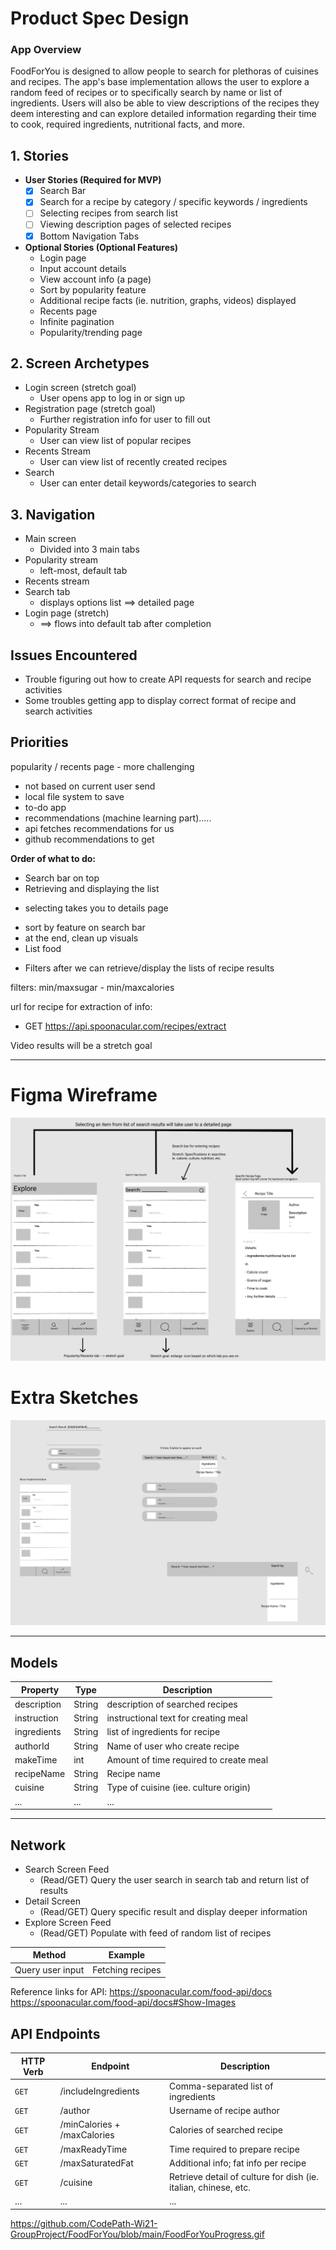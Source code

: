 # Product Spec Design

### App Overview

FoodForYou is designed to allow people to search for plethoras of cuisines and recipes. The app's base implementation allows the user to explore a random feed of recipes or to specifically search by name or list of ingredients. Users will also be able to view descriptions of the recipes they deem interesting and can explore detailed information regarding their time to cook, required ingredients, nutritional facts, and more.

## 1. Stories
- **User Stories (Required for MVP)**
  - [x] Search Bar
  - [x] Search for a recipe by category / specific keywords / ingredients
  - [ ] Selecting recipes from search list
  - [ ] Viewing description pages of selected recipes
  - [x] Bottom Navigation Tabs

- **Optional Stories (Optional Features)**
  * Login page
  * Input account details
  * View account info (a page)
  * Sort by popularity feature
  * Additional recipe facts (ie. nutrition, graphs, videos) displayed
  * Recents page
  * Infinite pagination
  * Popularity/trending page
  
## 2. Screen Archetypes
- Login screen (stretch goal)
  * User opens app to log in or sign up
- Registration page (stretch goal)
  * Further registration info for user to fill out
- Popularity Stream
  * User can view list of popular recipes
- Recents Stream
  * User can view list of recently created recipes
- Search
  * User can enter detail keywords/categories to search
  
## 3. Navigation
- Main screen
  * Divided into 3 main tabs
- Popularity stream
  * left-most, default tab
- Recents stream
- Search tab
  * displays options list ==> detailed page
- Login page (stretch)
  * ==> flows into default tab after completion

## Issues Encountered
- Trouble figuring out how to create API requests for search and recipe activities
- Some troubles getting app to display correct format of recipe and search activities

## Priorities

popularity / recents page - more challenging
 - not based on current user send
 - local file system to save 
 - to-do app
 - recommendations (machine learning part).....
  - api fetches recommendations for us
  - github recommendations to get
  
  
**Order of what to do:**
- Search bar on top
- Retrieving and displaying the list
 * selecting takes you to details page

- sort by feature on search bar
- at the end, clean up visuals
- List food
 * Filters after we can retrieve/display the lists of recipe results
 
 
 filters: min/maxsugar - min/maxcalories
 
 url for recipe for extraction of info:
 - GET https://api.spoonacular.com/recipes/extract

Video results will be a stretch goal

----------
# Figma Wireframe

![](/figmaFinalization.PNG)

# Extra Sketches

![](/Figma-Sketches.PNG)

-----------
## Models

| Property    | Type        | Description |
| ----------- | ----------- | ----------- |
| description | String      | description of searched recipes |
| instruction | String      | instructional text for creating meal |
| ingredients | String      | list of ingredients for recipe |
| authorId    | String      | Name of user who create recipe |
| makeTime    | int         | Amount of time required to create meal |
| recipeName  | String      | Recipe name |
| cuisine     | String      | Type of cuisine (iee. culture origin) |
| ... | ... | ... |

-----------

## Network

- Search Screen Feed
  - (Read/GET) Query the user search in search tab and return list of results
- Detail Screen
  - (Read/GET) Query specific result and display deeper information
- Explore Screen Feed
  - (Read/GET) Populate with feed of random list of recipes

| Method            | Example          |
| ----------------- | ---------------- |
| Query user input  | Fetching recipes |

Reference links for API:
https://spoonacular.com/food-api/docs
https://spoonacular.com/food-api/docs#Show-Images
## API Endpoints

| HTTP Verb   | Endpoint    | Description |
| ----------- | ----------- | ----------- |
| ```GET```   | /includeIngredients | Comma-separated list of ingredients |
| ```GET```   | /author | Username of recipe author |
| ```GET```   | /minCalories + /maxCalories | Calories of searched recipe |
| ```GET```   | /maxReadyTime | Time required to prepare recipe |
| ```GET```   | /maxSaturatedFat | Additional info; fat info per recipe |
| ```GET```   | /cuisine | Retrieve detail of culture for dish (ie. italian, chinese, etc. |
| ... | ... | ... |

https://github.com/CodePath-Wi21-GroupProject/FoodForYou/blob/main/FoodForYouProgress.gif


